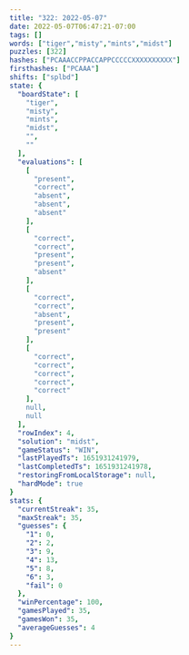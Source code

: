 ```yaml
---
title: "322: 2022-05-07"
date: 2022-05-07T06:47:21-07:00
tags: []
words: ["tiger","misty","mints","midst"]
puzzles: [322]
hashes: ["PCAAACCPPACCAPPCCCCCXXXXXXXXXX"]
firsthashes: ["PCAAA"]
shifts: ["splbd"]
state: {
  "boardState": [
    "tiger",
    "misty",
    "mints",
    "midst",
    "",
    ""
  ],
  "evaluations": [
    [
      "present",
      "correct",
      "absent",
      "absent",
      "absent"
    ],
    [
      "correct",
      "correct",
      "present",
      "present",
      "absent"
    ],
    [
      "correct",
      "correct",
      "absent",
      "present",
      "present"
    ],
    [
      "correct",
      "correct",
      "correct",
      "correct",
      "correct"
    ],
    null,
    null
  ],
  "rowIndex": 4,
  "solution": "midst",
  "gameStatus": "WIN",
  "lastPlayedTs": 1651931241979,
  "lastCompletedTs": 1651931241978,
  "restoringFromLocalStorage": null,
  "hardMode": true
}
stats: {
  "currentStreak": 35,
  "maxStreak": 35,
  "guesses": {
    "1": 0,
    "2": 2,
    "3": 9,
    "4": 13,
    "5": 8,
    "6": 3,
    "fail": 0
  },
  "winPercentage": 100,
  "gamesPlayed": 35,
  "gamesWon": 35,
  "averageGuesses": 4
}
---
```


<!-- more -->
